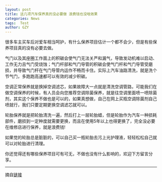 ```yaml
---
layout: post
title: 这几项汽车保养真的没必要做 浪费钱也没啥效果
categories: News
tags:  Test
author: GZY
---
```


很多车主买车后对爱车相当呵护，有什么保养项目估计一个都不会少，但是有些保养项目真的没有必要去做。

气门以及其座圈工作面上的积碳会使气门无法关严和漏气，导致发动机难以启动、工作无力且气门受烧蚀；气门杆部和气门导管的积碳会使气门杆和气门导管受磨损，并导致气门杆在气门导管内运作不畅而卡住。实际上汽车油路清洗，就是洗个节气门，多跑跑高速都可以有效的减少积碳。

空调正常保养就是换掉空调滤芯，如果故障大一点就是清洗空调管路，可能我们在做空调保养的时候，有人员会向您推荐空调除菌保养，就是往空调里面喷一喷除菌剂，其实这个保养不做也是可以的，如果真想做，自己在网上买瓶空调除菌剂自己喷就行，我们只要定期更换空调滤芯就可以。

轮胎保养就是把轮胎清洗一遍，然后打上一层轮胎蜡，但是轮胎作为汽车一种损耗部件，磨损到一定种度就需要更换，而且在使用5年以上也得更换了，完全没必要在维修店进行保养，就是浪费钱!

如果觉的轮胎总是脏脏的，可以自己买一瓶轮胎去污上光护理液，轻轻松松自己就可以对轮胎进行清理。

你还觉得还有哪些保养项目可有可无，不做也没有什么影响的，欢迎下方留言分享。

*****

摘自[链接](http://auto.qq.com/a/20180725/029594.htm)